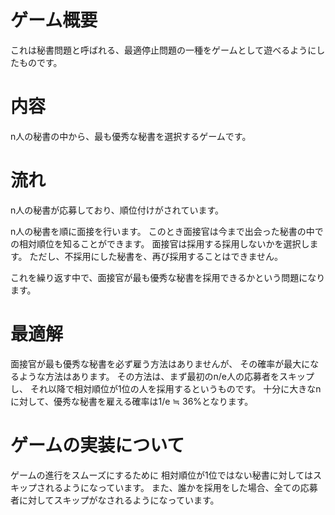 # ゲーム概要
これは秘書問題と呼ばれる、最適停止問題の一種をゲームとして遊べるようにしたものです。


# 内容
n人の秘書の中から、最も優秀な秘書を選択するゲームです。


# 流れ
n人の秘書が応募しており、順位付けがされています。

n人の秘書を順に面接を行います。
このとき面接官は今まで出会った秘書の中での相対順位を知ることができます。
面接官は採用する採用しないかを選択します。
ただし、不採用にした秘書を、再び採用することはできません。

これを繰り返す中で、面接官が最も優秀な秘書を採用できるかという問題になります。


# 最適解
面接官が最も優秀な秘書を必ず雇う方法はありませんが、
その確率が最大になるような方法はあります。
その方法は、まず最初のn/e人の応募者をスキップし、
それ以降で相対順位が1位の人を採用するというものです。
十分に大きなnに対して、優秀な秘書を雇える確率は1/e ≒ 36%となります。


# ゲームの実装について
ゲームの進行をスムーズにするために
相対順位が1位ではない秘書に対してはスキップされるようになっています。
また、誰かを採用をした場合、全ての応募者に対してスキップがなされるようになっています。